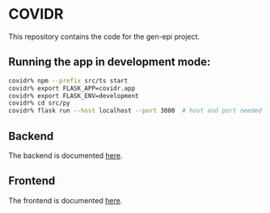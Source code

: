 # COVIDR

This repository contains the code for the gen-epi project.


## Running the app in development mode: 

```bash
covidr% npm --prefix src/ts start
covidr% export FLASK_APP=covidr.app
covidr% export FLASK_ENV=development
covidr% cd src/py
covidr% flask run --host localhost --port 3000  # host and port needed for auth0
```

## Backend

The backend is documented [here](docs/backend/).


## Frontend

The frontend is documented [here](docs/frontend/).
